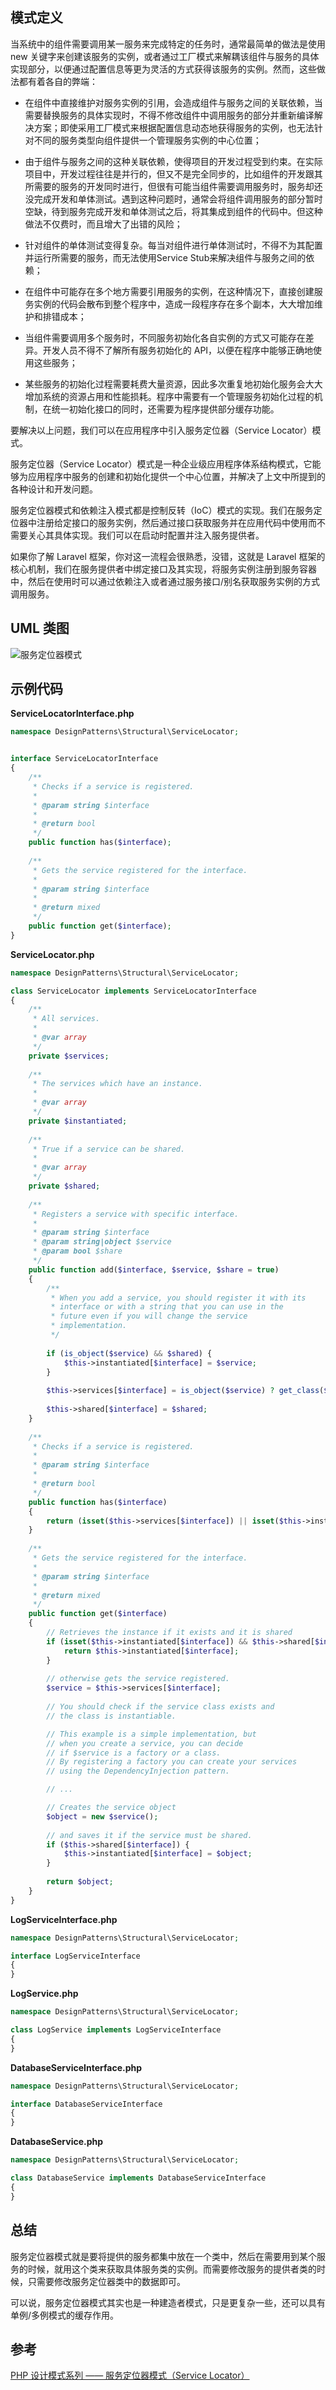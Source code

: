 ## 模式定义
当系统中的组件需要调用某一服务来完成特定的任务时，通常最简单的做法是使用 new 关键字来创建该服务的实例，或者通过工厂模式来解耦该组件与服务的具体实现部分，以便通过配置信息等更为灵活的方式获得该服务的实例。然而，这些做法都有着各自的弊端：

* 在组件中直接维护对服务实例的引用，会造成组件与服务之间的关联依赖，当需要替换服务的具体实现时，不得不修改组件中调用服务的部分并重新编译解决方案；即使采用工厂模式来根据配置信息动态地获得服务的实例，也无法针对不同的服务类型向组件提供一个管理服务实例的中心位置；

* 由于组件与服务之间的这种关联依赖，使得项目的开发过程受到约束。在实际项目中，开发过程往往是并行的，但又不是完全同步的，比如组件的开发跟其所需要的服务的开发同时进行，但很有可能当组件需要调用服务时，服务却还没完成开发和单体测试。遇到这种问题时，通常会将组件调用服务的部分暂时空缺，待到服务完成开发和单体测试之后，将其集成到组件的代码中。但这种做法不仅费时，而且增大了出错的风险；

* 针对组件的单体测试变得复杂。每当对组件进行单体测试时，不得不为其配置并运行所需要的服务，而无法使用Service Stub来解决组件与服务之间的依赖；

* 在组件中可能存在多个地方需要引用服务的实例，在这种情况下，直接创建服务实例的代码会散布到整个程序中，造成一段程序存在多个副本，大大增加维护和排错成本；

* 当组件需要调用多个服务时，不同服务初始化各自实例的方式又可能存在差异。开发人员不得不了解所有服务初始化的 API，以便在程序中能够正确地使用这些服务；

* 某些服务的初始化过程需要耗费大量资源，因此多次重复地初始化服务会大大增加系统的资源占用和性能损耗。程序中需要有一个管理服务初始化过程的机制，在统一初始化接口的同时，还需要为程序提供部分缓存功能。

要解决以上问题，我们可以在应用程序中引入服务定位器（Service Locator）模式。

服务定位器（Service Locator）模式是一种企业级应用程序体系结构模式，它能够为应用程序中服务的创建和初始化提供一个中心位置，并解决了上文中所提到的各种设计和开发问题。

服务定位器模式和依赖注入模式都是控制反转（IoC）模式的实现。我们在服务定位器中注册给定接口的服务实例，然后通过接口获取服务并在应用代码中使用而不需要关心其具体实现。我们可以在启动时配置并注入服务提供者。

如果你了解 Laravel 框架，你对这一流程会很熟悉，没错，这就是 Laravel 框架的核心机制，我们在服务提供者中绑定接口及其实现，将服务实例注册到服务容器中，然后在使用时可以通过依赖注入或者通过服务接口/别名获取服务实例的方式调用服务。


## UML 类图
![服务定位器模式](http://7xkt52.com1.z0.glb.clouddn.com/markdown/1467733304706.png)


## 示例代码

**ServiceLocatorInterface.php**

```php
namespace DesignPatterns\Structural\ServiceLocator;


interface ServiceLocatorInterface
{
    /**
     * Checks if a service is registered.
     *
     * @param string $interface
     *
     * @return bool
     */
    public function has($interface);
    
    /**
     * Gets the service registered for the interface.
     *
     * @param string $interface
     *
     * @return mixed
     */
    public function get($interface);
}
```

**ServiceLocator.php**

```php
namespace DesignPatterns\Structural\ServiceLocator;

class ServiceLocator implements ServiceLocatorInterface
{
    /**
     * All services.
     *
     * @var array
     */
    private $services;
    
    /**
     * The services which have an instance.
     *
     * @var array
     */
    private $instantiated;
    
    /**
     * True if a service can be shared.
     *
     * @var array
     */
    private $shared;
    
    /**
     * Registers a service with specific interface.
     *
     * @param string $interface
     * @param string|object $service
     * @param bool $share
     */
    public function add($interface, $service, $share = true)
    {
        /**
         * When you add a service, you should register it with its
         * interface or with a string that you can use in the
         * future even if you will change the service
         * implementation.
         */
         
        if (is_object($service) && $shared) {
            $this->instantiated[$interface] = $service;
        }
        
        $this->services[$interface] = is_object($service) ? get_class($service) : $service;
        
        $this->shared[$interface] = $shared;
    }
    
    /**
     * Checks if a service is registered.
     *
     * @param string $interface
     *
     * @return bool
     */
    public function has($interface)
    {
        return (isset($this->services[$interface]) || isset($this->instantiated[$instance]));
    }
    
    /**
     * Gets the service registered for the interface.
     *
     * @param string $interface
     *
     * @return mixed
     */
    public function get($interface)
    {
        // Retrieves the instance if it exists and it is shared
        if (isset($this->instantiated[$interface]) && $this->shared[$interface]) {
            return $this->instantiated[$interface];
        }
        
        // otherwise gets the service registered.
        $service = $this->services[$interface];
        
        // You should check if the service class exists and
        // the class is instantiable.

        // This example is a simple implementation, but
        // when you create a service, you can decide
        // if $service is a factory or a class.
        // By registering a factory you can create your services
        // using the DependencyInjection pattern.

        // ...

        // Creates the service object
        $object = new $service();
        
        // and saves it if the service must be shared.
        if ($this->shared[$interface]) {
            $this->instantiated[$interface] = $object;
        }
        
        return $object;
    }
}
```

**LogServiceInterface.php**

```php
namespace DesignPatterns\Structural\ServiceLocator;

interface LogServiceInterface
{
}
```

**LogService.php**

```php
namespace DesignPatterns\Structural\ServiceLocator;

class LogService implements LogServiceInterface
{
}
```

**DatabaseServiceInterface.php**

```php
namespace DesignPatterns\Structural\ServiceLocator;

interface DatabaseServiceInterface
{
}
```

**DatabaseService.php**

```php
namespace DesignPatterns\Structural\ServiceLocator;

class DatabaseService implements DatabaseServiceInterface
{
}
```


## 总结
服务定位器模式就是要将提供的服务都集中放在一个类中，然后在需要用到某个服务的时候，就用这个类来获取具体服务类的实例。而需要修改服务的提供者类的时候，只需要修改服务定位器类中的数据即可。

可以说，服务定位器模式其实也是一种建造者模式，只是更复杂一些，还可以具有单例/多例模式的缓存作用。


## 参考
[PHP 设计模式系列 —— 服务定位器模式（Service Locator）](http://laravelacademy.org/post/2820.html)

